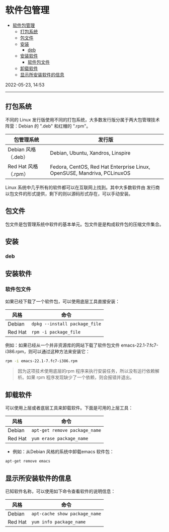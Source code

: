 # 软件包管理

- [软件包管理](#软件包管理)
  - [打包系统](#打包系统)
  - [包文件](#包文件)
  - [安装](#安装)
    - [deb](#deb)
  - [安装软件](#安装软件)
    - [软件包文件](#软件包文件)
  - [卸载软件](#卸载软件)
  - [显示所安装软件的信息](#显示所安装软件的信息)

2022-05-23, 14:53
***

## 打包系统

不同的 Linux 发行版使用不同的打包系统，大多数发行版分属于两大包管理技术阵营：Debian 的 ".deb" 和红帽的 ".rpm"。

|包管理系统|发行版|
|----|---|
|Debian 风格（.deb）|Debian, Ubuntu, Xandros, Linspire|
|Red Hat 风格（.rpm）|Fedora, CentOS, Red Hat Enterprise Linux, OpenSUSE, Mandriva, PCLinuxOS|

Linux 系统中几乎所有的软件都可以在互联网上找到。其中大多数软件由
发行商以包文件的形式提供，剩下的则以源码形式存在，可以手动安装。

## 包文件

包文件是包管理系统中软件的基本单元。包文件是是构成软件包的压缩文件集合。

## 安装

### deb


## 安装软件

### 软件包文件

如果已经下载了一个软件包，可以使用底层工具直接安装：

|风格|命令|
|---|---|
|Debian|`dpkg --install package_file`|
|Red Hat|`rpm -i package_file`|

例如：如果已经从一个并非资源库的网站下载了软件包文件 emacs-22.1-7.fc7-i386.rpm，则可以通过这种方法来安装它：

```sh
rpm -i emacs-22.1-7.fc7-i386.rpm
```

> 因为这项技术使用底层的rpm 程序来执行安装任务，所以没有运行依赖解析。如果 rpm 程序发现缺少了一个依赖，则会报错并退出。

## 卸载软件

可以使用上层或者底层工具来卸载软件。下面是可用的上层工具：

|风格|命令|
|---|---|
|Debian|`apt-get remove package_name`|
|Red Hat|`yum erase package_name`|

- 例如：从Debian 风格的系统中卸载emacs 软件包：

```sh
apt-get remove emacs
```

## 显示所安装软件的信息

已知软件名称，可以使用如下命令查看软件的说明信息：

|风格|命令|
|---|---|
|Debian|`apt-cache show package_name`|
|Red Hat|`yum info package_name`|

